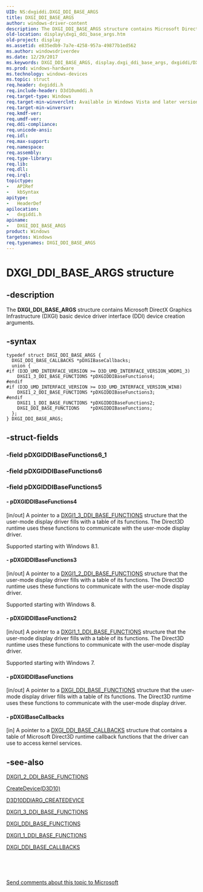 ```yaml
---
UID: NS:dxgiddi.DXGI_DDI_BASE_ARGS
title: DXGI_DDI_BASE_ARGS
author: windows-driver-content
description: The DXGI_DDI_BASE_ARGS structure contains Microsoft DirectX Graphics Infrastructure (DXGI) basic device driver interface (DDI) device creation arguments.
old-location: display\dxgi_ddi_base_args.htm
old-project: display
ms.assetid: e835edb9-7a7e-4258-957a-49877b1ed562
ms.author: windowsdriverdev
ms.date: 12/29/2017
ms.keywords: DXGI_DDI_BASE_ARGS, display.dxgi_ddi_base_args, dxgiddi/DXGI_DDI_BASE_ARGS, DXGI_DDI_BASE_ARGS structure [Display Devices], UMDisplayDriver_Dx10param_Structs_3dec4197-80df-4de3-96ca-d4f90f23e85d.xml
ms.prod: windows-hardware
ms.technology: windows-devices
ms.topic: struct
req.header: dxgiddi.h
req.include-header: D3d10umddi.h
req.target-type: Windows
req.target-min-winverclnt: Available in Windows Vista and later versions of the Windows operating systems.
req.target-min-winversvr: 
req.kmdf-ver: 
req.umdf-ver: 
req.ddi-compliance: 
req.unicode-ansi: 
req.idl: 
req.max-support: 
req.namespace: 
req.assembly: 
req.type-library: 
req.lib: 
req.dll: 
req.irql: 
topictype:
-	APIRef
-	kbSyntax
apitype:
-	HeaderDef
apilocation:
-	dxgiddi.h
apiname:
-	DXGI_DDI_BASE_ARGS
product: Windows
targetos: Windows
req.typenames: DXGI_DDI_BASE_ARGS
---
```


# DXGI_DDI_BASE_ARGS structure


## -description


The <b>DXGI_DDI_BASE_ARGS</b> structure contains Microsoft DirectX Graphics Infrastructure (DXGI) basic device driver interface (DDI) device creation arguments.


## -syntax


````
typedef struct DXGI_DDI_BASE_ARGS {
  DXGI_DDI_BASE_CALLBACKS *pDXGIBaseCallbacks;
  union {
#if (D3D_UMD_INTERFACE_VERSION >= D3D_UMD_INTERFACE_VERSION_WDDM1_3)
    DXGI1_3_DDI_BASE_FUNCTIONS *pDXGIDDIBaseFunctions4;
#endif 
#if (D3D_UMD_INTERFACE_VERSION >= D3D_UMD_INTERFACE_VERSION_WIN8)
    DXGI1_2_DDI_BASE_FUNCTIONS *pDXGIDDIBaseFunctions3;
#endif 
    DXGI1_1_DDI_BASE_FUNCTIONS *pDXGIDDIBaseFunctions2;
    DXGI_DDI_BASE_FUNCTIONS    *pDXGIDDIBaseFunctions;
  };
} DXGI_DDI_BASE_ARGS;
````


## -struct-fields




### -field pDXGIDDIBaseFunctions6_1

 


### -field pDXGIDDIBaseFunctions6

 


### -field pDXGIDDIBaseFunctions5

 


#### - pDXGIDDIBaseFunctions4

[in/out] A pointer to a <a href="..\dxgiddi\ns-dxgiddi-dxgi1_3_ddi_base_functions.md">DXGI1_3_DDI_BASE_FUNCTIONS</a> structure that the user-mode display driver fills with a table of its functions. The Direct3D runtime uses these functions to communicate with the user-mode display driver.

 Supported starting with Windows 8.1.


#### - pDXGIDDIBaseFunctions3

[in/out] A pointer to a <a href="..\dxgiddi\ns-dxgiddi-dxgi1_2_ddi_base_functions.md">DXGI1_2_DDI_BASE_FUNCTIONS</a> structure that the user-mode display driver fills with a table of its functions. The Direct3D runtime uses these functions to communicate with the user-mode display driver.

Supported starting with Windows 8.


#### - pDXGIDDIBaseFunctions2

[in/out] A pointer to a <a href="..\dxgiddi\ns-dxgiddi-dxgi1_1_ddi_base_functions.md">DXGI1_1_DDI_BASE_FUNCTIONS</a> structure that the user-mode display driver fills with a table of its functions. The Direct3D runtime uses these functions to communicate with the user-mode display driver.

 Supported starting with Windows 7.


#### - pDXGIDDIBaseFunctions

[in/out] A pointer to a <a href="..\dxgiddi\ns-dxgiddi-dxgi_ddi_base_functions.md">DXGI_DDI_BASE_FUNCTIONS</a> structure that the user-mode display driver fills with a table of its functions. The Direct3D runtime uses these functions to communicate with the user-mode display driver.


#### - pDXGIBaseCallbacks

[in] A pointer to a <a href="..\dxgiddi\ns-dxgiddi-dxgi_ddi_base_callbacks.md">DXGI_DDI_BASE_CALLBACKS</a> structure that contains a table of Microsoft Direct3D runtime callback functions that the driver can use to access kernel services.


## -see-also

<a href="..\dxgiddi\ns-dxgiddi-dxgi1_2_ddi_base_functions.md">DXGI1_2_DDI_BASE_FUNCTIONS</a>

<a href="..\d3d10umddi\nc-d3d10umddi-pfnd3d10ddi_createdevice.md">CreateDevice(D3D10)</a>

<a href="..\d3d10umddi\ns-d3d10umddi-d3d10ddiarg_createdevice.md">D3D10DDIARG_CREATEDEVICE</a>

<a href="..\dxgiddi\ns-dxgiddi-dxgi1_3_ddi_base_functions.md">DXGI1_3_DDI_BASE_FUNCTIONS</a>

<a href="..\dxgiddi\ns-dxgiddi-dxgi_ddi_base_functions.md">DXGI_DDI_BASE_FUNCTIONS</a>

<a href="..\dxgiddi\ns-dxgiddi-dxgi1_1_ddi_base_functions.md">DXGI1_1_DDI_BASE_FUNCTIONS</a>

<a href="..\dxgiddi\ns-dxgiddi-dxgi_ddi_base_callbacks.md">DXGI_DDI_BASE_CALLBACKS</a>

 

 

<a href="mailto:wsddocfb@microsoft.com?subject=Documentation%20feedback [display\display]:%20DXGI_DDI_BASE_ARGS structure%20 RELEASE:%20(12/29/2017)&amp;body=%0A%0APRIVACY STATEMENT%0A%0AWe use your feedback to improve the documentation. We don't use your email address for any other purpose, and we'll remove your email address from our system after the issue that you're reporting is fixed. While we're working to fix this issue, we might send you an email message to ask for more info. Later, we might also send you an email message to let you know that we've addressed your feedback.%0A%0AFor more info about Microsoft's privacy policy, see http://privacy.microsoft.com/en-us/default.aspx." title="Send comments about this topic to Microsoft">Send comments about this topic to Microsoft</a>


